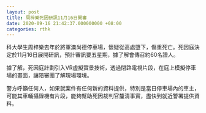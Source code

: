 ```yaml
---
layout: post
title: 周梓樂死因研訊11月16日開審
date: 2020-09-16 21:42:37.000000000 +08:00
categories: rthk
---
```


科大學生周梓樂去年於將軍澳尚德停車場，懷疑從高處墮下，傷重死亡。死因庭決定於11月16日展開研訊，預計審訊要五星期，據了解會傳召約60名證人。

據了解，死因庭計劃引入VR虛擬實景技術，透過閉路電視片段，在庭上模擬停車場的畫面，讓陪審團了解現場環境。

警方呼籲任何人，如果就案件有任何新的資料提供，特別是當日停車場內的車主，可能其車輛攝錄機有片段，能夠幫助死因裁判官釐清事實，盡快到就近警署提供資料。
